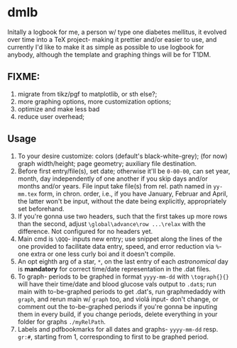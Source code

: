# dmlb
Initally a logbook for me, a person w/ type one diabetes mellitus, it evolved over time into a TeX project- making it prettier and/or easier to use, and currently I'd like to make it as simple as possible to use logbook for anybody, although the template and graphing things will be for T1DM.

## FIXME:
1. migrate from tikz/pgf to matplotlib, or sth else?;
2. more graphing options, more customization options;
3. optimize and make less bad
4. reduce user overhead;

## Usage
1. To your desire customize: colors (default's black-white-grey); (for now) graph width/height; page geometry; auxiliary file destination.
2. Before first entry/file(s), set date; otherwise it'll be `0-00-00`, can set year, month, day independently of one another if you skip days and/or months and/or years. File input take file(s) from rel. path named in `yy-mm.tex` form, in chron. order, i.e., if you have January, Februar and April, the latter won't be input, without the date being explicitly, appropriately set beforehand.
3. If you're gonna use two headers, such that the first takes up more rows than the second, adjust  `\global\advance\row ...\relax` with the difference. Not configured for no headers yet.
4. Main cmd is `\QQQ`- inputs new entry; use snippet along the lines of the one provided to facilitate data entry, speed, and error reduction via `%`- one extra or one less curly boi and it doesn't compile.
5. An opt eighth arg of a star, `*`, on the last entry of each *astronomical* day is **mandatory** for correct time/date representation in the .dat files.
6. To graph- periods to be graphed in format `yyyy-mm-dd` with `\tograph{}{}` will have their time/date and blood glucose vals output to `.dat`s; run main with to-be-graphed periods to get .dat's, run graphmedaddy with `graph`, and rerun main w/ `graph` too, and violá input- don't change, or comment out the to-be-graphed periods if you're gonna be inputing them in every build, if you change periods, delete everything in your folder for graphs `./myRelPath`.
7. Labels and pdfbookmarks for all dates and graphs- `yyyy-mm-dd` resp. `gr:#`, starting from 1, corresponding to first to be graphed period.